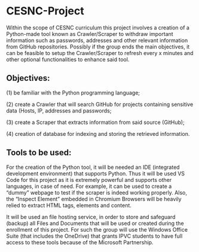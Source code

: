 # CESNC-Project

Within the scope of CESNC curriculum this project involves a creation of a Python-made tool known as Crawler/Scraper to withdraw important information such as passwords, addresses and other relevant information from GitHub repositories. Possibly if the group ends the main objectives, it can be feasible to setup the Crawler/Scraper to refresh every x minutes and other optional functionalities to enhance said tool.


## Objectives:
(1) be familiar with the Python programming language; 

(2) create a Crawler that will search GitHub for projects containing sensitive data (Hosts, IP, addresses and passwords; 

(3) create a Scraper that extracts information from said source (GitHub); 

(4) creation of database for indexing and storing the retrieved information.

## Tools to be used:

For the creation of the Python tool, it will be needed an IDE (integrated development environment) that supports Python. Thus it will be used VS Code for this project as it is extremely powerful and supports other languages, in case of need. For example, it can be used to create a “dummy” webpage to test if the scraper is indeed working properly. Also, the “Inspect Element” embedded in Chromium Browsers will be heavily relied to extract HTML tags, elements and content.

It will be used an file hosting service, in order to store and safeguard (backup) all Files and Documents that will be used or created during the enrollment of this project. For such the group will use the Windows Office Suite (that includes the OneDrive) that grants IPVC students to have full access to these tools because of the Microsoft Partnership.


